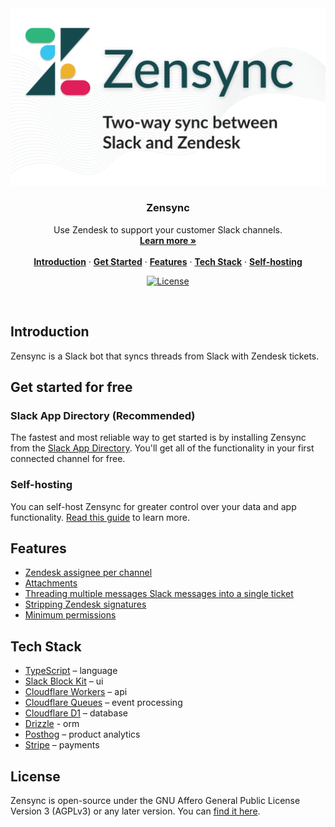 <a href="https://slacktozendesk.com">
  <img alt="Two-way sync between Slack threads and Zendesk tickets." src="https://github.com/rkotzy/zensync/blob/main/social-card.png?raw=true">
</a>

<h3 align="center">Zensync</h3>

<p align="center">
    Use Zendesk to support your customer Slack channels.
    <br />
    <a href="https://slacktozendesk.com"><strong>Learn more »</strong></a>
    <br />
    <br />
    <a href="#introduction"><strong>Introduction</strong></a> ·
    <a href="#get-started-for-free"><strong>Get Started</strong></a> ·
    <a href="#features"><strong>Features</strong></a> ·
    <a href="#tech-stack"><strong>Tech Stack</strong></a> ·
    <a href="#self-hosting"><strong>Self-hosting</strong></a>
</p>

<p align="center">
  <a href="https://github.com/rkotzy/zensync/blob/main/LICENSE">
    <img src="https://img.shields.io/github/license/rkotzy/zensync?label=license&logo=github&color=f80&logoColor=fff" alt="License" />
  </a>
</p>

<br/>

## Introduction

Zensync is a Slack bot that syncs threads from Slack with Zendesk tickets.

## Get started for free
### Slack App Directory (Recommended)
The fastest and most reliable way to get started is by installing Zensync from the [Slack App Directory](https://slacktozendesk.slack.com/apps/A06BB7W81NY-zensync?tab=more_info). You'll get all of the functionality in your first connected channel for free.

### Self-hosting
You can self-host Zensync for greater control over your data and app functionality. [Read this guide](https://slacktozendesk.com/docs/open-source/self-hosting) to learn more.

## Features

- [Zendesk assignee per channel](https://slacktozendesk.com/docs/getting-started/channel-settings)
- [Attachments](https://slacktozendesk.com/docs/messaging/files)
- [Threading multiple messages Slack messages into a single ticket](https://slacktozendesk.com/docs/messaging/creating#same-sender-message-threading)
- [Stripping Zendesk signatures](https://slacktozendesk.com/docs/messaging/signatures)
- [Minimum permissions](https://slacktozendesk.com/docs/platform/security)

## Tech Stack

- [TypeScript](https://www.typescriptlang.org/) – language
- [Slack Block Kit](https://api.slack.com/block-kit) – ui
- [Cloudflare Workers](https://developers.cloudflare.com/workers/) – api
- [Cloudflare Queues](https://developers.cloudflare.com/queues/) – event processing
- [Cloudflare D1](https://developers.cloudflare.com/d1/) – database
- [Drizzle](https://orm.drizzle.team/) - orm
- [Posthog](https://posthog.com/) – product analytics
- [Stripe](https://stripe.com/) – payments

## License

Zensync is open-source under the GNU Affero General Public License Version 3 (AGPLv3) or any later version. You can [find it here](https://github.com/rkotzy/zensync/blob/main/LICENSE).
